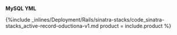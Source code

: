 


**MySQL YML**

{%include _inlines/Deployment/Rails/sinatra-stacks/code_sinatra-stacks_active-record-oductiona-v1.md  product = include.product %}
